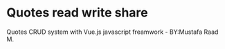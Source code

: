 # Quotes read write share
 Quotes CRUD system with Vue.js javascript freamwork - BY:Mustafa Raad M.
